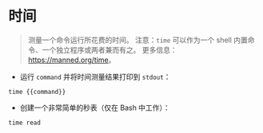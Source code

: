 # 时间

> 测量一个命令运行所花费的时间。
> 注意：`time` 可以作为一个 shell 内置命令、一个独立程序或两者兼而有之。
> 更多信息：<https://manned.org/time>。

- 运行 `command` 并将时间测量结果打印到 `stdout`：

`time {{command}}`

- 创建一个非常简单的秒表（仅在 Bash 中工作）：

`time read`